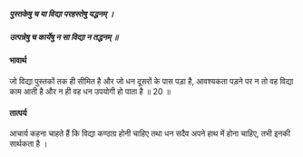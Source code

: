##### पुस्तकेषु च या विद्या परहस्तेषु यद्धनम् ।
##### उत्पन्नेषु च कार्येषु न सा विद्या न तद्धनम् ॥

#### भावार्थ

जो विद्या पुस्तकों तक ही सीमित है और जो धन दूसरों के पास पड़ा है, आवश्यकता पड़ने पर न तो वह विद्या काम आती है और न ही वह धन उपयोगी हो पाता है ॥ 20 ॥

#### तात्पर्य

आचार्य कहना चाहते हैं कि विद्या कण्ठाग्र होनी चाहिए तथा धन सदैव अपने हाथ में होना चाहिए, तभी इनकी सार्थकता है ।